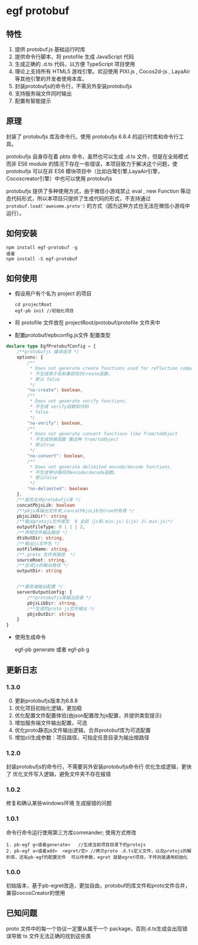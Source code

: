 # egf protobuf

## 特性


1. 提供 protobuf.js 基础运行时库
2. 提供命令行脚本，将 protofile 生成 JavaScript 代码
3. 生成正确的 .d.ts 代码，以方便 TypeScript 项目使用
5. 理论上支持所有 HTML5 游戏引擎。欢迎使用 PIXI.js , Cocos2d-js , LayaAir 等其他引擎的开发者使用本库。
6. 封装protobufjs的命令行，不需另外安装protobufjs
7. 支持服务端文件同时输出
8. 配置有智能提示

## 原理

封装了 protobufjs 库及命令行。使用 protobufjs 6.8.4 的运行时库和命令行工具。

protobufjs 自身存在着 pbts 命令，虽然也可以生成 .d.ts 文件，但是在全局模式而非 ES6 module 的情况下存在一些错误，本项目致力于解决这个问题，使 protobufjs 可以在非 ES6 模块项目中（比如白鹭引擎,LayaAir引擎，Cocoscreator引擎）中也可以使用 protobufjs 

protobufjs 提供了多种使用方式，由于微信小游戏禁止 eval , new Function 等动态代码形式，所以本项目只提供了生成代码的形式，不支持通过 ```protobuf.load('awesome.proto')``` 的方式（因为这种方式也无法在微信小游戏中运行）。


## 如何安装

```
npm install egf-protobuf -g
或者
npm install -S egf-protobuf
```

## 如何使用


+ 假设用户有个名为 project 的项目
    
    ```
    cd projectRoot
    egf-pb init //初始化项目
    ```
+ 将 protofile 文件放在 projectRoot/protobuf/protofile 文件夹中
+ 配置protobuf/epbconfig.js文件
配置类型
```ts 
declare type EgfProtobufConfig = {
    /**protobufjs 编译选项 */
    options: {
        /**
         * Does not generate create functions used for reflection compatibility.
         * 不生成用于反射兼容性的create函数。
         * 默认 false
         */
        "no-create": boolean,
        /**
         * Does not generate verify functions.
         * 不生成 verify函数和代码
         * false
         */
        "no-verify": boolean,
        /**
         * Does not generate convert functions like from/toObject
         * 不生成转换函数 像这种 from/toObject
         * 默认true
         */
        "no-convert": boolean,
        /**
         * Does not generate delimited encode/decode functions.
         * 不生成带分隔符的encode/decode函数。
         * 默认false
         */
        "no-delimited": boolean
    },
    /**是否合并protobufjs库 */
    concatPbjsLib: boolean
    /**pbjs库输出文件夹,concatPbjsLib为true时有效 */
    pbjsLibDir?: string
    /**输出protojs文件类型  0 全部（js和.min.js）1(js) 2(.min.js)*/
    outputFileType: 0 | 1 | 2,
    /**声明文件输出路径 */
    dtsOutDir: string,
    /**输出js文件名 */
    outFileName: string,
    /**.proto 文件夹路径  */
    sourceRoot: string,
    /**生成js的输出路径 */
    outputDir: string


    /**服务端输出配置 */
    serverOutputConfig: {
        /**protobufjs库输出目录 */
        pbjsLibDir: string,
        /**生成的proto js文件输出 */
        pbjsOutDir: string
    }
}
```
+ 使用生成命令

    egf-pb generate
    或者
    egf-pb g


## 更新日志
### 1.3.0
0. 更新protobufjs版本为6.8.8
1. 优化项目初始化逻辑，更加稳
2. 优化配置文件配置体验(由json配置改为js配置，并提供类型提示)
3. 增加服务端文件输出配置，可选
4. 优化proto静态js文件输出逻辑，合并protobuf库为可选配置
5. 增加cli生成参数：项目路径，可指定任意目录为输出根路径

### 1.2.0

封装protobufjs的命令行，不需要另外安装protobufjs命令行
优化生成逻辑，更快了
优化文件写入逻辑，避免文件夹不存在报错

### 1.0.2
修复和确认某些windows环境 生成报错的问题

### 1.0.1
命令行命令运行使用第三方库commander;
使用方式修改

    1. pb-egf g<或者generate>   //生成当前项目目录下的protojs
    2. pb-egf a<或者add>  <egret/空> //拷贝proto .d.ts定义文件，以及protojs的解析库，还有pb-egf的配置文件  可以传参数，egret 就是egret项目，不传则是通用初始化


### 1.0.0
初始版本，基于pb-egret改造，更加自由，protobuf的库文件和proto文件合并，兼容cocosCreator的使用

## 已知问题

proto 文件中的每一个协议一定要从属于一个 package，否则.d.ts生成会出现错误导致 ts 文件无法正确的找到这些类






